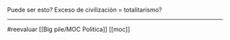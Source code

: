 Puede ser esto?
Exceso de civilización = totalitarismo?

---
#reevaluar [[Big pile/MOC Política]] [[moc]]
